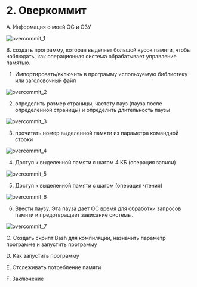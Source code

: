 # 2. Оверкоммит

A. Информация о моей ОС и ОЗУ


![overcommit_1](https://github.com/user-attachments/assets/7e604534-7194-4495-a51a-ffa18b1f99cf)


B. создать программу, которая выделяет большой кусок памяти, чтобы наблюдать, как операционная система обрабатывает управление памятью.
   1. Импортировать/включить в программу используемую библиотеку или заголовочный файл


![overcommit_2](https://github.com/user-attachments/assets/fb91ef6f-a224-4fe1-b99a-a255a926f6d3)

   2. определить размер страницы, частоту пауз (пауза после определенной страницы) и определить длительность паузы


![overcommit_3](https://github.com/user-attachments/assets/9a103a92-f841-44fa-bb92-e2885a085612)


   3. прочитать номер выделенной памяти из параметра командной строки


![overcommit_4](https://github.com/user-attachments/assets/baed21dd-1682-4457-bf6a-da365432cde7)


   4. Доступ к выделенной памяти с шагом 4 КБ (операция записи)


![overcommit_5](https://github.com/user-attachments/assets/3a87be6b-c274-4d26-a4dd-42c84aabdbfd)


   5. Доступ к выделенной памяти с шагом (операция чтения)


![overcommit_6](https://github.com/user-attachments/assets/07fe0042-9703-4c12-9522-b01af54754b9)


   6. Ввести паузу. Эта пауза дает ОС время для обработки запросов памяти и предотвращает зависание системы.



![overcommit_7](https://github.com/user-attachments/assets/9dab9918-6fa8-4553-b32d-51a7e9750df9)


C. Создать скрипт Bash для компиляции, назначить параметр программе и запустить программу

D. Как запустить программу

E. Отслеживать потребление памяти

F. Заключение
